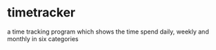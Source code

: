 # timetracker
a time tracking program which shows the time spend daily, weekly and monthly in six categories

